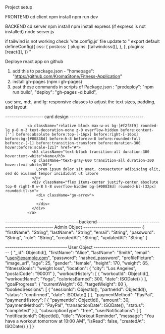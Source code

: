 Project setup

FRONTEND
cd client
npm install
npm run dev

BACKEND
cd server
npm install
npm install express (if express is not installed)
node server.js

if tailwind is not working check 'vite.config.js' file update to
" export default defineConfig({
css: {
postcss: {
plugins: [tailwindcss()],
},
},
plugins: [react()],
}) "

Deploye react app on github

1. add this to package.json - "homepage": "https://github.com/KromaStone/Fitness-Application"
2. install gh-pages (npm i gh-pages)
3. past these commands in scripts of Package.json :
   "predeploy": "npm run build",
   "deploy": "gh-pages -d build",

use sm:, md:, and lg: responsive classes to adjust the text sizes, padding, and layout.

------------------- card design -------------------------------------

              <a className="relative block max-w-xs bg-[#f2f8f9] rounded-lg p-8 m-3 text-decoration-none z-0 overflow-hidden before:content-[''] before:absolute before:top-[-16px] before:right-[-16px] before:bg-[#00838d] before:h-8 before:w-8 before:rounded-full before:z-[-1] before:transition-transform before:duration-300 hover:before:scale-[21]" href="#">
                <h3 className="text-black transition-all duration-300 hover:text-white">Name</h3>
                <p className="text-gray-600 transition-all duration-300 hover:text-white/80">
                  Lorem ipsum dolor sit amet, consectetur adipiscing elit, sed do eiusmod tempor incididunt ut labore
                </p>
                <div className="flex items-center justify-center absolute top-0 right-0 w-8 h-8 overflow-hidden bg-[#00838d] rounded-bl-[32px] rounded-tl-sm">
                  <div className="go-arrow">
                    →
                  </div>
                </div>
              </a>

-------------------------------------backend--------------------------
----------------------------- Admin Object -----------------------------
{
"firstName": "String",
"lastName": "String",
"email": "String",
"password": "String",
"role": "String",
"createdAt": "String",
"updatedAt": "String"
}

------------------------------- User Object -----------------------------------
{
  "_id": ObjectId(),
  "firstName": "Alice",
  "lastName": "Smith",
  "email": "user@example.com",
  "password": "hashed_password",
  "profilePicture": "image_url",
  "age": 25,
  "gender": "female",
  "height": 170,
  "weight": 65,
  "fitnessGoals": "weight loss",
  "location": {
    "city": "Los Angeles",
    "postalCode": "90001"
  },
  "workoutHistory": [
    {
      "workoutId": ObjectId(),
      "workoutName": "Yoga",
      "caloriesBurned": 300,
      "date": ISODate()
    }
  ],
  "goalProgress": {
    "currentWeight": 63,
    "targetWeight": 60
  },
  "bookedSessions": [
    {
      "sessionId": ObjectId(),
      "partnerId": ObjectId(),
      "status": "confirmed",
      "date": ISODate()
    }
  ],
  "paymentMethod": "PayPal",
  "paymentHistory": [
    {
      "paymentId": ObjectId(),
      "amount": 30,
      "paymentMethod": "PayPal",
      "transactionDate": ISODate(),
      "status": "completed"
    }
  ],
  "subscriptionType": "free",
  "userNotifications": [
    {
      "notificationId": ObjectId(),
      "title": "Workout Reminder",
      "message": "You have a workout tomorrow at 10:00 AM",
      "isRead": false,
      "createdAt": ISODate()
    }
  ]
}

